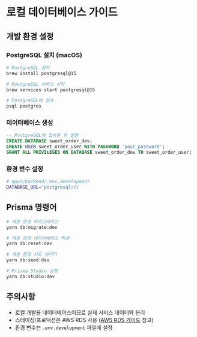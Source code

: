 # 로컬 데이터베이스 가이드

## 개발 환경 설정

### PostgreSQL 설치 (macOS)

```bash
# PostgreSQL 설치
brew install postgresql@15

# PostgreSQL 서비스 시작
brew services start postgresql@15

# PostgreSQL에 접속
psql postgres
```

### 데이터베이스 생성

```sql
-- PostgreSQL에 접속한 후 실행
CREATE DATABASE sweet_order_dev;
CREATE USER sweet_order_user WITH PASSWORD 'your_password';
GRANT ALL PRIVILEGES ON DATABASE sweet_order_dev TO sweet_order_user;
```

### 환경 변수 설정

```bash
# apps/backend/.env.development
DATABASE_URL="postgresql://
```

## Prisma 명령어

```bash
# 개발 환경 마이그레이션
yarn db:migrate:dev

# 개발 환경 데이터베이스 리셋
yarn db:reset:dev

# 개발 환경 시드 데이터
yarn db:seed:dev

# Prisma Studio 실행
yarn db:studio:dev
```

## 주의사항

- 로컬 개발용 데이터베이스이므로 실제 서비스 데이터와 분리
- 스테이징/프로덕션은 AWS RDS 사용 ([AWS RDS 가이드](<../infra/aws/AWS%20RDS(데이터베이스)%20-%20가이드.md>) 참고)
- 환경 변수는 `.env.development` 파일에 설정
